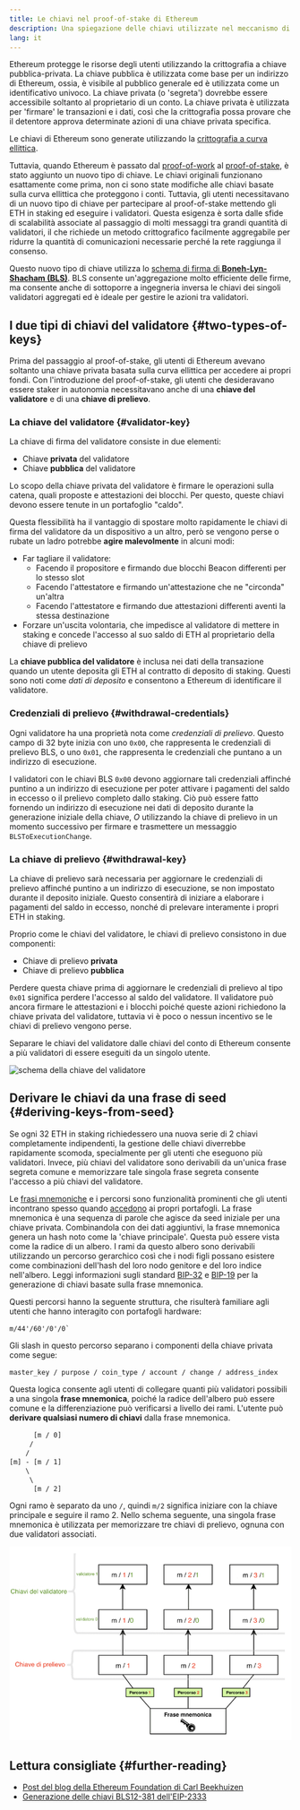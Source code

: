 ```yaml
---
title: Le chiavi nel proof-of-stake di Ethereum
description: Una spiegazione delle chiavi utilizzate nel meccanismo di consenso di proof-of-stake di Ethereum
lang: it
---
```


Ethereum protegge le risorse degli utenti utilizzando la crittografia a chiave pubblica-privata. La chiave pubblica è utilizzata come base per un indirizzo di Ethereum, ossia, è visibile al pubblico generale ed è utilizzata come un identificativo univoco. La chiave privata (o 'segreta') dovrebbe essere accessibile soltanto al proprietario di un conto. La chiave privata è utilizzata per 'firmare' le transazioni e i dati, così che la crittografia possa provare che il detentore approva determinate azioni di una chiave privata specifica.

Le chiavi di Ethereum sono generate utilizzando la [crittografia a curva ellittica](https://en.wikipedia.org/wiki/Elliptic-curve_cryptography).

Tuttavia, quando Ethereum è passato dal [proof-of-work](/developers/docs/consensus-mechanisms/pow) al [proof-of-stake](/developers/docs/consensus-mechanisms/pos), è stato aggiunto un nuovo tipo di chiave. Le chiavi originali funzionano esattamente come prima, non ci sono state modifiche alle chiavi basate sulla curva ellittica che proteggono i conti. Tuttavia, gli utenti necessitavano di un nuovo tipo di chiave per partecipare al proof-of-stake mettendo gli ETH in staking ed eseguire i validatori. Questa esigenza è sorta dalle sfide di scalabilità associate al passaggio di molti messaggi tra grandi quantità di validatori, il che richiede un metodo crittografico facilmente aggregabile per ridurre la quantità di comunicazioni necessarie perché la rete raggiunga il consenso.

Questo nuovo tipo di chiave utilizza lo [schema di firma di **Boneh-Lyn-Shacham (BLS)**](https://wikipedia.org/wiki/BLS_digital_signature). BLS consente un'aggregazione molto efficiente delle firme, ma consente anche di sottoporre a ingegneria inversa le chiavi dei singoli validatori aggregati ed è ideale per gestire le azioni tra validatori.

## I due tipi di chiavi del validatore {#two-types-of-keys}

Prima del passaggio al proof-of-stake, gli utenti di Ethereum avevano soltanto una chiave privata basata sulla curva ellittica per accedere ai propri fondi. Con l'introduzione del proof-of-stake, gli utenti che desideravano essere staker in autonomia necessitavano anche di una **chiave del validatore** e di una **chiave di prelievo**.

### La chiave del validatore {#validator-key}

La chiave di firma del validatore consiste in due elementi:

- Chiave **privata** del validatore
- Chiave **pubblica** del validatore

Lo scopo della chiave privata del validatore è firmare le operazioni sulla catena, quali proposte e attestazioni dei blocchi. Per questo, queste chiavi devono essere tenute in un portafoglio "caldo".

Questa flessibilità ha il vantaggio di spostare molto rapidamente le chiavi di firma del validatore da un dispositivo a un altro, però se vengono perse o rubate un ladro potrebbe **agire malevolmente** in alcuni modi:

- Far tagliare il validatore:
  - Facendo il propositore e firmando due blocchi Beacon differenti per lo stesso slot
  - Facendo l'attestatore e firmando un'attestazione che ne "circonda" un'altra
  - Facendo l'attestatore e firmando due attestazioni differenti aventi la stessa destinazione
- Forzare un'uscita volontaria, che impedisce al validatore di mettere in staking e concede l'accesso al suo saldo di ETH al proprietario della chiave di prelievo

La **chiave pubblica del validatore** è inclusa nei dati della transazione quando un utente deposita gli ETH al contratto di deposito di staking. Questi sono noti come _dati di deposito_ e consentono a Ethereum di identificare il validatore.

### Credenziali di prelievo {#withdrawal-credentials}

Ogni validatore ha una proprietà nota come _credenziali di prelievo_. Questo campo di 32 byte inizia con uno `0x00`, che rappresenta le credenziali di prelievo BLS, o uno `0x01`, che rappresenta le credenziali che puntano a un indirizzo di esecuzione.

I validatori con le chiavi BLS `0x00` devono aggiornare tali credenziali affinché puntino a un indirizzo di esecuzione per poter attivare i pagamenti del saldo in eccesso o il prelievo completo dallo staking. Ciò può essere fatto fornendo un indirizzo di esecuzione nei dati di deposito durante la generazione iniziale della chiave, _O_ utilizzando la chiave di prelievo in un momento successivo per firmare e trasmettere un messaggio `BLSToExecutionChange`.

### La chiave di prelievo {#withdrawal-key}

La chiave di prelievo sarà necessaria per aggiornare le credenziali di prelievo affinché puntino a un indirizzo di esecuzione, se non impostato durante il deposito iniziale. Questo consentirà di iniziare a elaborare i pagamenti del saldo in eccesso, nonché di prelevare interamente i propri ETH in staking.

Proprio come le chiavi del validatore, le chiavi di prelievo consistono in due componenti:

- Chiave di prelievo **privata**
- Chiave di prelievo **pubblica**

Perdere questa chiave prima di aggiornare le credenziali di prelievo al tipo `0x01` significa perdere l'accesso al saldo del validatore. Il validatore può ancora firmare le attestazioni e i blocchi poiché queste azioni richiedono la chiave privata del validatore, tuttavia vi è poco o nessun incentivo se le chiavi di prelievo vengono perse.

Separare le chiavi del validatore dalle chiavi del conto di Ethereum consente a più validatori di essere eseguiti da un singolo utente.

![schema della chiave del validatore](validator-key-schematic.png)

## Derivare le chiavi da una frase di seed {#deriving-keys-from-seed}

Se ogni 32 ETH in staking richiedessero una nuova serie di 2 chiavi completamente indipendenti, la gestione delle chiavi diverrebbe rapidamente scomoda, specialmente per gli utenti che eseguono più validatori. Invece, più chiavi del validatore sono derivabili da un'unica frase segreta comune e memorizzare tale singola frase segreta consente l'accesso a più chiavi del validatore.

Le [frasi mnemoniche](https://en.bitcoinwiki.org/wiki/Mnemonic_phrase) e i percorsi sono funzionalità prominenti che gli utenti incontrano spesso quando [accedono](https://ethereum.stackexchange.com/questions/19055/what-is-the-difference-between-m-44-60-0-0-and-m-44-60-0) ai propri portafogli. La frase mnemonica è una sequenza di parole che agisce da seed iniziale per una chiave privata. Combinandola con dei dati aggiuntivi, la frase mnemonica genera un hash noto come la 'chiave principale'. Questa può essere vista come la radice di un albero. I rami da questo albero sono derivabili utilizzando un percorso gerarchico così che i nodi figli possano esistere come combinazioni dell'hash del loro nodo genitore e del loro indice nell'albero. Leggi informazioni sugli standard [BIP-32](https://github.com/bitcoin/bips/blob/master/bip-0032.mediawiki) e [BIP-19](https://github.com/bitcoin/bips/blob/master/bip-0039.mediawiki) per la generazione di chiavi basate sulla frase mnemonica.

Questi percorsi hanno la seguente struttura, che risulterà familiare agli utenti che hanno interagito con portafogli hardware:

```
m/44'/60'/0'/0`
```

Gli slash in questo percorso separano i componenti della chiave privata come segue:

```
master_key / purpose / coin_type / account / change / address_index
```

Questa logica consente agli utenti di collegare quanti più validatori possibili a una singola **frase mnemonica**, poiché la radice dell'albero può essere comune e la differenziazione può verificarsi a livello dei rami. L'utente può **derivare qualsiasi numero di chiavi** dalla frase mnemonica.

```
      [m / 0]
     /
    /
[m] - [m / 1]
    \
     \
      [m / 2]
```

Ogni ramo è separato da uno `/`, quindi `m/2` significa iniziare con la chiave principale e seguire il ramo 2. Nello schema seguente, una singola frase mnemonica è utilizzata per memorizzare tre chiavi di prelievo, ognuna con due validatori associati.

![logica della chiave del validatore](multiple-keys.png)

## Lettura consigliate {#further-reading}

- [Post del blog della Ethereum Foundation di Carl Beekhuizen](https://blog.ethereum.org/2020/05/21/keys/)
- [Generazione delle chiavi BLS12-381 dell'EIP-2333](https://eips.ethereum.org/EIPS/eip-2333)
